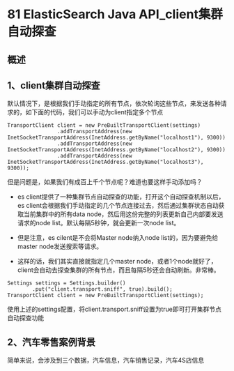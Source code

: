# 81 ElasticSearch Java API_client集群自动探查

## 概述


## 1、client集群自动探查

默认情况下，是根据我们手动指定的所有节点，依次轮询这些节点，来发送各种请求的，如下面的代码，我们可以手动为client指定多个节点

```
TransportClient client = new PreBuiltTransportClient(settings)
				.addTransportAddress(new InetSocketTransportAddress(InetAddress.getByName("localhost1"), 9300))
				.addTransportAddress(new InetSocketTransportAddress(InetAddress.getByName("localhost2"), 9300))
				.addTransportAddress(new InetSocketTransportAddress(InetAddress.getByName("localhost3"), 9300));
```

但是问题是，如果我们有成百上千个节点呢？难道也要这样手动添加吗？

* es client提供了一种集群节点自动探查的功能，打开这个自动探查机制以后，es client会根据我们手动指定的几个节点连接过去，然后通过集群状态自动获取当前集群中的所有data node，然后用这份完整的列表更新自己内部要发送请求的node list。默认每隔5秒钟，就会更新一次node list。

* 但是注意，es cilent是不会将Master node纳入node list的，因为要避免给master node发送搜索等请求。

* 这样的话，我们其实直接就指定几个master node，或者1个node就好了，client会自动去探查集群的所有节点，而且每隔5秒还会自动刷新。非常棒。

```
Settings settings = Settings.builder()
        .put("client.transport.sniff", true).build();
TransportClient client = new PreBuiltTransportClient(settings);
```

使用上述的settings配置，将client.transport.sniff设置为true即可打开集群节点自动探查功能


## 2、汽车零售案例背景

简单来说，会涉及到三个数据，汽车信息，汽车销售记录，汽车4S店信息
